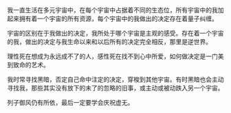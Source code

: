 我一直生活在多元宇宙中，在每个宇宙中占据着不同的生态位，所有宇宙中的我加起来拥有着一个宇宙的所有资源，每个宇宙中的我做出的决定存在着量子纠缠。

宇宙的区别在于我做出的决定，我所处于哪个宇宙是主观的感受。存在着一个宇宙的我，做出的决定与我生命以来和以后所有的决定完全相反，那里是逆世界。

理性死在想成为永远成不了的人，感性死在找不到心中所爱，如何做决定是一门美到致命的艺术。

我时常寻找黑暗，否定自己命中注定的决定，穿梭到其他宇宙。有时黑暗也会主动寻找我，那些其实没有放下的未了的忽略的旧事，或主动或被动跌入另一个宇宙。

列子御风仍有所依，最后一定要学会庆祝虚无。

